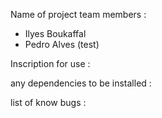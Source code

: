 Name of project team members : 
- Ilyes Boukaffal
- Pedro Alves (test)

Inscription for use : 

any dependencies to be installed :

list of know bugs :